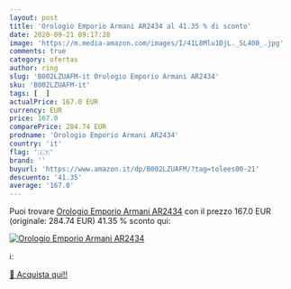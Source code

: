 ```yaml
---
layout: post
title: 'Orologio Emporio Armani AR2434 al 41.35 % di sconto'
date: 2020-09-21 09:17:28
image: 'https://m.media-amazon.com/images/I/41L8Mlu1DjL._SL400_.jpg'
comments: true
category: ofertas
author: ring
slug: 'B002LZUAFM-it Orologio Emporio Armani AR2434'
sku: 'B002LZUAFM-it'
tags: [  ]
actualPrice: 167.0 EUR
currency: EUR
price: 167.0
comparePrice: 284.74 EUR
prodname: 'Orologio Emporio Armani AR2434'
country: 'it'
flag: '🇮🇹'
brand: ''
buyurl: 'https://www.amazon.it/dp/B002LZUAFM/?tag=tolees00-21'
descuento: '41.35'
average: '167.0'
---
```


Puoi trovare [Orologio Emporio Armani AR2434](https://www.amazon.it/dp/B002LZUAFM/?tag=tolees00-21) con il prezzo 167.0 EUR (originale: 284.74 EUR) 41.35 % sconto qui:

[![Orologio Emporio Armani AR2434](https://m.media-amazon.com/images/I/41L8Mlu1DjL._SL400_.jpg)](https://www.amazon.it/dp/B002LZUAFM/?tag=tolees00-21)

ℹ️:


[🛒 Acquista qui!!](https://www.amazon.it/dp/B002LZUAFM/?tag=tolees00-21)
